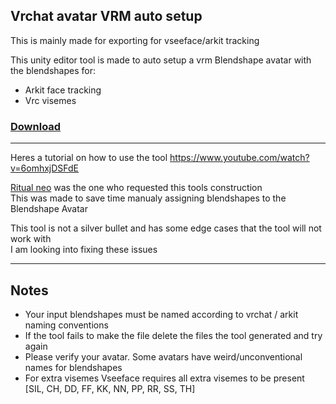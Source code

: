 ## Vrchat avatar VRM auto setup

This is mainly made for exporting for vseeface/arkit tracking

This unity editor tool is made to auto setup a vrm Blendshape avatar with the blendshapes for:

* Arkit face tracking  
* Vrc visemes  


### [Download](https://github.com/tracer755/VRC_VRM_BlendShape_Avatar_Setup/releases)
---

Heres a tutorial on how to use the tool 
https://www.youtube.com/watch?v=6omhxjDSFdE

[Ritual neo](https://www.youtube.com/channel/UCaHuQWPtaw8XLRMIOctBQRQ) was the one who requested this tools construction <br />This was made to save time manualy assigning blendshapes to the Blendshape Avatar <br /> 

This tool is not a silver bullet and has some edge cases that the tool will not work with <br /> I am looking into fixing these issues




---
## Notes
* Your input blendshapes must be named according to vrchat / arkit naming conventions
* If the tool fails to make the file delete the files the tool generated and try again
* Please verify your avatar. Some avatars have weird/unconventional names for blendshapes
* For extra visemes Vseeface requires all extra visemes to be present [SIL, CH, DD, FF, KK, NN, PP, RR, SS, TH]
